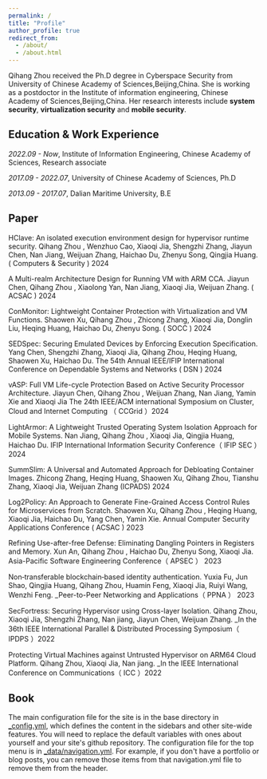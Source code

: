 ```yaml
---
permalink: /
title: "Profile"
author_profile: true
redirect_from: 
  - /about/
  - /about.html
---
```


Qihang Zhou received the Ph.D degree in Cyberspace Security from University of Chinese Academy of Sciences,Beijing,China. She is working as a postdoctor in the Institute of information engineering, Chinese Academy of Sciences,Beijing,China. Her research interests include **system security**, **virtualization security** and **mobile security**.

Education & Work Experience
------
_2022.09 - Now_,  Institute of Information Engineering, Chinese Academy of Sciences,  Research associate

_2017.09 - 2022.07_,  University of Chinese Academy of Sciences,  Ph.D

_2013.09 - 2017.07_,  Dalian Maritime University,  B.E 

Paper
------

HClave: An isolated execution environment design for hypervisor runtime security. Qihang Zhou , Wenzhuo Cao, Xiaoqi Jia, Shengzhi Zhang, Jiayun Chen, Nan Jiang, Weijuan Zhang, Haichao Du, Zhenyu Song, Qingjia Huang. ( Computers & Security ) 2024 

A Multi-realm Architecture Design for Running VM with ARM CCA. Jiayun Chen, Qihang Zhou , Xiaolong Yan, Nan Jiang, Xiaoqi Jia, Weijuan Zhang. ( ACSAC ) 2024

ConMonitor: Lightweight Container Protection with Virtualization and VM Functions. Shaowen Xu, Qihang Zhou , Zhicong Zhang, Xiaoqi Jia, Donglin Liu, Heqing Huang, Haichao Du, Zhenyu Song. ( SOCC ) 2024

SEDSpec: Securing Emulated Devices by Enforcing Execution Specification. Yang Chen, Shengzhi Zhang, Xiaoqi Jia, Qihang Zhou, Heqing Huang, Shaowen Xu, Haichao Du. The 54th Annual IEEE/IFIP International Conference on Dependable Systems and Networks ( DSN ) 2024

vASP: Full VM Life-cycle Protection Based on Active Security Processor Architecture. Jiayun Chen, Qihang Zhou , Weijuan Zhang, Nan Jiang, Yamin Xie and Xiaoqi Jia The 24th IEEE/ACM international Symposium on Cluster, Cloud and Internet Computing （ CCGrid ）2024

LightArmor: A Lightweight Trusted Operating System Isolation Approach for Mobile Systems. Nan Jiang, Qihang Zhou , Xiaoqi Jia, Qingjia Huang, Haichao Du. IFIP International Information Security Conference（ IFIP SEC ）2024

SummSlim: A Universal and Automated Approach for Debloating Container Images. Zhicong Zhang, Heqing Huang, Shaowen Xu, Qihang Zhou, Tianshu Zhang, Xiaoqi Jia, Weijuan Zhang (ICPADS) 2024

Log2Policy: An Approach to Generate Fine-Grained Access Control Rules for Microservices from Scratch. Shaowen Xu, Qihang Zhou , Heqing Huang, Xiaoqi Jia, Haichao Du, Yang Chen, Yamin Xie. Annual Computer Security Applications Conference ( ACSAC ) 2023

Refining Use-after-free Defense: Eliminating Dangling Pointers in Registers and Memory. Xun An, Qihang Zhou , Haichao Du, Zhenyu Song, Xiaoqi Jia. Asia-Pacific Software Engineering Conference（ APSEC ） 2023

Non‑transferable blockchain‑based identity authentication. Yuxia Fu, Jun Shao, Qingjia Huang, Qihang Zhou, Huamin Feng, Xiaoqi Jia, Ruiyi Wang, Wenzhi Feng. _Peer-to-Peer Networking and Applications（ PPNA ） 2023

SecFortress: Securing Hypervisor using Cross-layer Isolation. Qihang Zhou, Xiaoqi Jia, Shengzhi Zhang, Nan jiang, Jiayun Chen, Weijuan Zhang. _In the 36th IEEE International Parallel & Distributed Processing Symposium（ IPDPS ）2022

Protecting Virtual Machines against Untrusted Hypervisor on ARM64 Cloud Platform. Qihang Zhou, Xiaoqi Jia, Nan jiang. _In the IEEE International Conference on Communications（ ICC ）2022

Book
------
The main configuration file for the site is in the base directory in [_config.yml](https://github.com/academicpages/academicpages.github.io/blob/master/_config.yml), which defines the content in the sidebars and other site-wide features. You will need to replace the default variables with ones about yourself and your site's github repository. The configuration file for the top menu is in [_data/navigation.yml](https://github.com/academicpages/academicpages.github.io/blob/master/_data/navigation.yml). For example, if you don't have a portfolio or blog posts, you can remove those items from that navigation.yml file to remove them from the header. 


